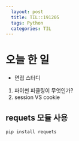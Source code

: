 ```yaml
---
  layout: post
  title: TIL::191205
  tags: Python
  categories: TIL
---
```


# 오늘 한 일
- 면접 스터디
1. 파이썬 피클링이 무엇인가?
2. session VS cookie

## requets 모듈 사용

```python
pip install requets
```

